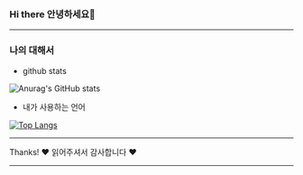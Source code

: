 ### Hi there 안녕하세요👋

<!--
**limhamin08/limhamin08** is a ✨ _special_ ✨ repository because its `README.md` (this file) appears on your GitHub profile.

Here are some ideas to get you started:




- 🔭 I’m currently working on ...
- 🌱 I’m currently learning ...
- 👯 I’m looking to collaborate on ...
- 🤔 I’m looking for help with ...
- 💬 Ask me about ...
- 📫 How to reach me: ...
- 😄 Pronouns: ...
- ⚡ Fun fact: ...
-->

* * *
### 나의 대해서 

-  github stats 

![Anurag's GitHub stats](https://github-readme-stats.vercel.app/api?username=limhamin08)

-  내가 사용하는 언어

[![Top Langs](https://github-readme-stats.vercel.app/api/top-langs/?username=limhamin08)](https://github.com/limhamin08/github-readme-stats)
* * *

Thanks! :heart:
읽어주셔서 감사합니다 :heart:
* * *
